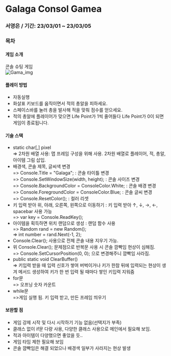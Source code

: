 # Galaga Consol Gamea

### 서영은 / 기간: 23/03/01 ~ 23/03/05

### 목차

#### 게임 소개
콘솔 슈팅 게임 \
![Gama_img](https://user-images.githubusercontent.com/123847823/222946273-4bb1943f-c4f6-4835-a694-7c8972b24371.png)

#### 플레이 방법 
- 자동실행
- 화살표 키보드를 움직이면서 적의 총알을 피하세요.
- 스페이스바를 눌러 총을 발사해 적을 맞춰 점수를 얻으세요.
- 적의 총알에 플레이어가 맞으면 Life Point가 1씩 줄어들다 Life Point가 0이 되면 게임이 종료됩니다.

#### 기술 스택
- static char[,] pixel \
=> 2차원 배열 사용: 맵 프레임 구성을 위해 사용. 2차원 배열로 플레이어, 적, 총알, 아이템 그림 삽입.
- 배경색, 콘솔 제목, 글씨색 변경 \
=> Console.Title = "Galaga"; : 콘솔 타이틀 변경 \
=> Console.SetWindowSize(width, height); : 콘솔 사이즈 변경 \
=> Console.BackgroundColor = ConsoleColor.White; : 콘솔 배경 변경 \
=> Console.ForegroundColor = ConsoleColor.Blue; : 콘솔 글씨 변경 \
=> Console.ResetColor(); : 컬러 리셋 
- 키 입력 받아 위, 아래, 오른쪽, 왼쪽으로 이동하기 : 키 입력 받아 ↑, ↓, →, ←, spacebar 사용 가능 \
=> var key = Console.ReadKey();
- 아이템을 획득하면 위치 랜덤으로 생성 : 랜덤 함수 사용 \
=> Random rand = new Random(); \
=> int number = rand.Next(-1, 2);
- Console.Clear(); 사용으로 전체 콘솔 내용 지우기 가능. 
- 위 Console.Clear(); 문제점으로 반복문 사용 시 콘솔 깜빡임 현상이 심해짐. \
=> Console.SetCursorPosition(0, 0); 으로 변경해주니 깜빡임 사라짐. 
- public static void ClearBuffer() \
=> 키입력 받을 때 입력 신호가 쌓여 버벅이거나 키가 한참 뒤에 입력되는 현상이 생겨 메서드 생성하여 키가 한 번 입력 될 때마다 쌓인 키입력 지워줌
- for문 \
=> 오프닝 숫자 카운트
- while문 \
=>게임 실행 됨. 키 입력 받고, 만든 프레임 띄우기

#### 보완할 점
- 게임 강제 시작 및 다시 시작하기 기능 없음(선택지가 부족)
- 클래스 없이 if문 다량 사용, 다양한 클래스 사용으로 메인에서 필요해 보임.
- 적과 아이템이 다양했으면 좋았을 듯..
- 게임 타임 제한 필요해 보임
- 콘솔 깜빡임은 해결 되었으나 배경색 일부가 사라지는 현상 발생
